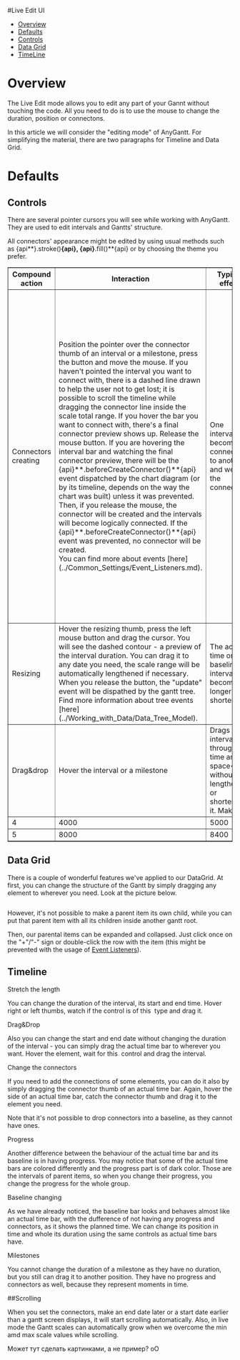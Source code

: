 #Live Edit UI

* [Overview](#overview)
* [Defaults](#defaults)
 * [Controls](#controls) 
 * [Data Grid](#data_grid)
 * [TimeLine](#timeline)
 
# Overview
The Live Edit mode allows you to edit any part of your Gannt without touching the code. All you need to do is to use the mouse to change the duration, position or connectons.

In this article we will consider the "editing mode" of AnyGantt. For simplifying the material, there are two paragraphs for Timeline and Data Grid. 

# Defaults

## Controls

There are several pointer cursors you will see while working with AnyGantt. They are used to edit intervals and Gantts' structure.

All connectors' appearance might be edited by using usual methods such as {api**}.stroke()**{api}, {api}**.fill()**{api} or by choosing the theme you prefer. 
<table width="700" border="1" class="dtTABLE">
<tbody><tr>
<th width="175"><b>Compound action</b></th>
<th width="175"><b>Interaction</b></th>
<th width="175"><b>Typical effect</b></th>
<th width="175"><b>Pointers</b></th>
</tr>
<tr>
<td>Connectors creating</td>
<td>Position the pointer over the connector thumb of an interval or a milestone, press the button and move the mouse. If you haven't pointed the interval you want to connect with, there is a dashed line drawn to help the user not to get lost; it is possible to scroll the timeline while dragging the connector line inside the scale total range. If you hover the bar you want to connect with, there's a final connector preview shows up. Release the mouse button. If you are hovering the interval bar and watching the final connector preview, there will be the {api}**.beforeCreateConnector()**{api} event dispatched by the chart diagram (or by its timeline, depends on the way the chart was built) unless it was prevented. Then, if you release the mouse, the connector will be created and the intervals will become logically connected. If the {api}**.beforeCreateConnector()**{api} event was prevented, no connector will be created.
<br>
You can find more about events [here](../Common_Settings/Event_Listeners.md).
</td>
<td>One interval becomes connected to another and we see the connector.</td>
<td>
<img src ="http://anychart.com/products/anychart/docs/img/IC725676.png" alt="Connector creater" />
<br>
A pointer that is shown when a connector thumb is hovered
<br>
<img src ="http://anychart.com/products/anychart/docs/img/header_back.gif     https://i-msdn.sec.s-msft.com/dynimg/IC725676.png" alt="Connector thumb" />
<br>
The connector thumb shown when the interval is hovered
<br>
<img src ="dashed_connector.png" alt="Connector dashes" />
<br>
The unconnected connector line
<br>
<img src ="https://i-msdn.sec.s-msft.com/dynimg/IC725676.png" alt="Final connector" />
<br>
That's how the final connector looks like
<br>
<img src ="https://i-msdn.sec.s-msft.com/dynimg/IC725676.png" alt="Connector thumb" />
<br> A small pointer that shows the beginning of the connector of each bar
</td>
</tr>
<tr>
<td>Resizing</td>
<td>Hover the resizing thumb, press the left mouse button and drag the cursor. You will see the dashed contour - a preview of the interval duration. You can drag it to any date you need, the scale range will be automatically lengthened if necessary. When you release the button, the "update" event will be dispathed by the gantt tree. Find more information about tree events [here](../Working_with_Data/Data_Tree_Model).</td>
<td>The actual time or the baseline interval becomes longer of shorter</td>
<td>

<img src ="https://i-msdn.sec.s-msft.com/dynimg/IC725676.png" alt="Horizontal resizer" />
<br>
The horizontal resizer
<br>

</td>
</tr>
<tr>
<td>Drag&drop</td>
<td>Hover the interval or a milestone </td>
<td>Drags the interval through the time <!-->and space<--> without lengthening or shortening it. Makes</td>
<td>

<img src ="https://i-msdn.sec.s-msft.com/dynimg/IC725676.png" alt="Dragger" />
<br>
The dragger
<br>

</td>
</tr>
<tr>
<td>4</td>
<td>4000</td>
<td>5000</td>
<td>6000</td>
</tr>
<tr>
<td>5</td>
<td>8000</td>
<td>8400</td>
<td>9000</td>
</tr>
</tbody></table>

## Data Grid

There is a couple of wonderful features we've applied to our DataGrid.
At first, you can change the structure of the Gantt by simply dragging any element to wherever you need. Look at the picture below.

<img>

However, it's not possible to make a parent item its own child, while you can put that parent item with all its children inside another gantt root.

Then, our parental items can be expanded and collapsed. Just click once on the "+"/"-" sign or double-click the row with the item (this might be prevented with the usage of [Event Listeners](../Common_Settings/Event_Listeners)).

## Timeline

Stretch the length

You can change the duration of the interval, its start and end time. Hover right or left thumbs, watch if the control is of this <img> type and drag it. 


Drag&Drop

Also you can change the start and end date without changing the duration of the interval - you can simply drag the actual time bar to wherever you want. Hover the element, wait for this <img> control and drag the interval.


Change the connectors

If you need to add the connections of some elements, you can do it also by simply dragging the connector thumb of an actual time bar. Again, hover the side of an actual time bar, catch the connector thumb and drag it to the element you need.

Note that it's not possible to drop connectors into a baseline, as they cannot have ones.


Progress

Another difference between the behaviour of the actual time bar and its baseline is in having progress.
You may notice that some of the actual time bars are colored differently and the progress part is of dark color. Those are the intervals of parent items, so when you change their progress, you change the progress for the whole group.


Baseline changing

As we have already noticed, the baseline bar looks and behaves almost like an actual time bar, with the dufference of not having any progress and connectors, as it shows the planned time. We can change its  position in time and whole its duration using the same controls as actual time bars have.


Milestones

You cannot change the duration of a milestone as they have no duration, but you still can drag it to another position. They have no progress and connectors as well, because they represent moments in time.


##Scrolling

When you set the connectors, make an end date later or a start date earlier than a gantt screen displays, it will start scrolling automatically. Also, in live mode the Gantt scales can automatically grow when we overcome the min amd max scale values while scrolling.


Может тут сделать картинками, а не пример? оО
